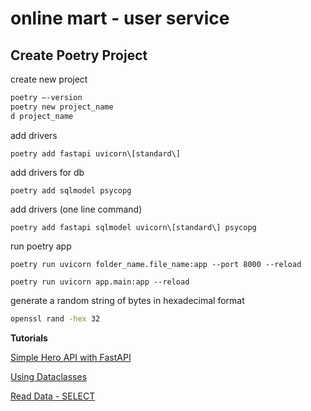 # online mart - user service

## Create Poetry Project 

create new project
```bash
poetry —-version
poetry new project_name 
d project_name
```

add drivers
```shell
poetry add fastapi uvicorn\[standard\] 
```

add drivers for db
```shell
poetry add sqlmodel psycopg
```

add drivers (one line command)
```shell
poetry add fastapi sqlmodel uvicorn\[standard\] psycopg 
```

run poetry app
```shell
poetry run uvicorn folder_name.file_name:app --port 8000 --reload
```

```shell
poetry run uvicorn app.main:app --reload
```

generate a random string of bytes in hexadecimal format
```bash
openssl rand -hex 32
``` 

**Tutorials**

[Simple Hero API with FastAPI](https://sqlmodel.tiangolo.com/tutorial/fastapi/simple-hero-api/)

[Using Dataclasses](https://fastapi.tiangolo.com/advanced/dataclasses/)

[Read Data - SELECT](https://sqlmodel.tiangolo.com/tutorial/select/#create-a-select-statement)